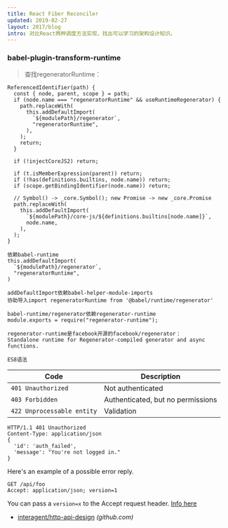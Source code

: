 ```yaml
---
title: React Fiber Reconciler
updated: 2019-02-27
layout: 2017/blog
intro: 对比React两种调度方法实现，找出可以学习的架构设计知识。
---
```


### babel-plugin-transform-runtime

>查找regeneratorRuntime：

```
ReferencedIdentifier(path) {
  const { node, parent, scope } = path;
  if (node.name === "regeneratorRuntime" && useRuntimeRegenerator) {
    path.replaceWith(
      this.addDefaultImport(
        `${modulePath}/regenerator`,
        "regeneratorRuntime",
      ),
    );
    return;
  }

  if (!injectCoreJS2) return;

  if (t.isMemberExpression(parent)) return;
  if (!has(definitions.builtins, node.name)) return;
  if (scope.getBindingIdentifier(node.name)) return;

  // Symbol() -> _core.Symbol(); new Promise -> new _core.Promise
  path.replaceWith(
    this.addDefaultImport(
      `${modulePath}/core-js/${definitions.builtins[node.name]}`,
      node.name,
    ),
  );
}

依赖babel-runtime
this.addDefaultImport(
  `${modulePath}/regenerator`,
  "regeneratorRuntime",
)

addDefaultImport依赖babel-helper-module-imports
协助导入import regeneratorRuntime from '@babel/runtime/regenerator'

babel-runtime/regenerator依赖regenerator-runtime
module.exports = require("regenerator-runtime");

regenerator-runtime是facebook开源的facebook/regenerator：
Standalone runtime for Regenerator-compiled generator and async functions.

ES8语法
```

| Code                       | Description                       |
| -------------------------- | --------------------------------- |
| `401 Unauthorized`         | Not authenticated                 |
| `403 Forbidden`            | Authenticated, but no permissions |
| `422 Unprocessable entity` | Validation                        |


```
HTTP/1.1 401 Unauthorized
Content-Type: application/json
{
  'id': 'auth_failed',
  'message': "You're not logged in."
}
```

Here's an example of a possible error reply.


```
GET /api/foo
Accept: application/json; version=1
```

You can pass a `version=x` to the Accept request header. [Info here](https://github.com/interagent/http-api-design#version-with-accepts-header)

* [interagent/http-api-design](https://github.com/interagent/http-api-design) _(github.com)_
